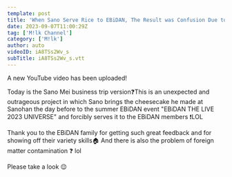 ```yaml
---
template: post
title: 'When Sano Serve Rice to EBiDAN, The Result was Confusion Due to Foreign Matter.'
date: 2023-09-07T11:00:29Z
tag: ['M!lk Channel']
category: ['M!lk']
author: auto 
videoID: iA8TSs2Wv_s
subTitle: iA8TSs2Wv_s.vtt
---
```

A new YouTube video has been uploaded! ️

Today is the Sano Mei business trip version❓This is an unexpected and outrageous project in which Sano brings the cheesecake he made at Sanohan the day before to the summer EBiDAN event "EBiDAN THE LIVE 2023 UNIVERSE" and forcibly serves it to the EBiDAN members ❗️LOL

Thank you to the EBiDAN family for getting such great feedback and for showing off their variety skills🏠
And there is also the problem of foreign matter contamination ❓ lol

Please take a look 😌